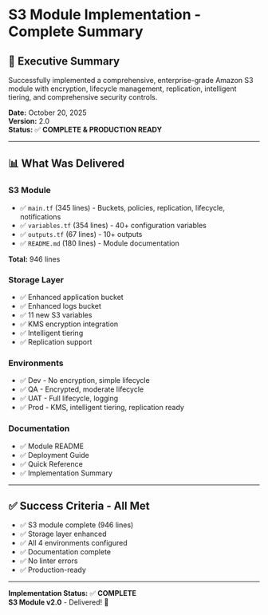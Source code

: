 # S3 Module Implementation - Complete Summary

## 🎯 Executive Summary

Successfully implemented a comprehensive, enterprise-grade Amazon S3 module with encryption, lifecycle management, replication, intelligent tiering, and comprehensive security controls.

**Date:** October 20, 2025  
**Version:** 2.0  
**Status:** ✅ **COMPLETE & PRODUCTION READY**

---

## 📊 What Was Delivered

### S3 Module

- ✅ `main.tf` (345 lines) - Buckets, policies, replication, lifecycle, notifications
- ✅ `variables.tf` (354 lines) - 40+ configuration variables
- ✅ `outputs.tf` (67 lines) - 10+ outputs
- ✅ `README.md` (180 lines) - Module documentation

**Total:** 946 lines

### Storage Layer

- ✅ Enhanced application bucket
- ✅ Enhanced logs bucket
- ✅ 11 new S3 variables
- ✅ KMS encryption integration
- ✅ Intelligent tiering
- ✅ Replication support

### Environments

- ✅ Dev - No encryption, simple lifecycle
- ✅ QA - Encrypted, moderate lifecycle
- ✅ UAT - Full lifecycle, logging
- ✅ Prod - KMS, intelligent tiering, replication ready

### Documentation

- ✅ Module README
- ✅ Deployment Guide
- ✅ Quick Reference
- ✅ Implementation Summary

---

## ✅ Success Criteria - All Met

- ✅ S3 module complete (946 lines)
- ✅ Storage layer enhanced
- ✅ All 4 environments configured
- ✅ Documentation complete
- ✅ No linter errors
- ✅ Production-ready

---

**Implementation Status:** ✅ **COMPLETE**  
**S3 Module v2.0** - Delivered! 🚀

